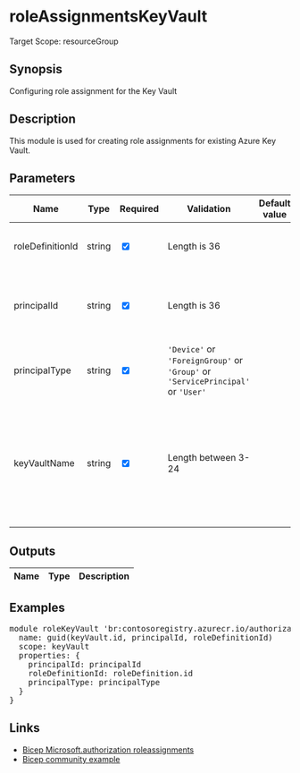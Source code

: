 # roleAssignmentsKeyVault

Target Scope: resourceGroup

## Synopsis
Configuring role assignment for the Key Vault

## Description
This module is used for creating role assignments for existing Azure Key Vault.

## Parameters
| Name | Type | Required | Validation | Default value | Description |
| -- |  -- | -- | -- | -- | -- |
| roleDefinitionId | string | <input type="checkbox" checked> | Length is 36 | <pre></pre> | The roledefinition ID you want to assign. |
| principalId | string | <input type="checkbox" checked> | Length is 36 | <pre></pre> | The AAD Object ID of the pricipal you want to assign the role to. |
| principalType | string | <input type="checkbox" checked> | `'Device'` or `'ForeignGroup'` or `'Group'` or `'ServicePrincipal'` or `'User'` | <pre></pre> | The type of principal you want to assign the role to. |
| keyVaultName | string | <input type="checkbox" checked> | Length between 3-24 | <pre></pre> | The name of the Storage Account to assign the permissions on. This Storage Account should already exist. |
## Outputs
| Name | Type | Description |
| -- |  -- | -- |
## Examples
<pre>
module roleKeyVault 'br:contosoregistry.azurecr.io/authorization/roleassignments:latest' = {
  name: guid(keyVault.id, principalId, roleDefinitionId)
  scope: keyVault
  properties: {
    principalId: principalId
    roleDefinitionId: roleDefinition.id
    principalType: principalType
  }
}
</pre>

## Links
- [Bicep Microsoft.authorization roleassignments](https://learn.microsoft.com/en-us/azure/templates/microsoft.authorization/roleassignments?pivots=deployment-language-bicep)<br>
- [Bicep community example](https://github.com/your-azure-coach/ftw-ventures/blob/main/infra/modules/role-assignment-key-vault.bicep)


